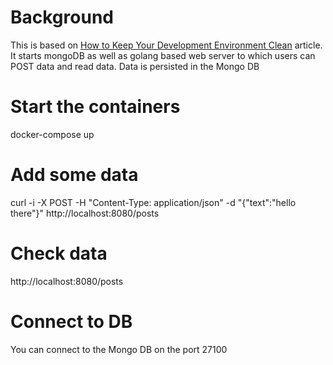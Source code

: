 

# Background
This is based on [How to Keep Your Development Environment Clean](https://outcrawl.com/clean-development-environment-docker/) article.
It starts mongoDB as well as golang based web server to which users can POST data and read data. Data is persisted in the Mongo DB


# Start the containers
docker-compose up

# Add some data
curl -i -X POST -H "Content-Type: application/json" -d "{\"text\":\"hello there\"}" http://localhost:8080/posts

# Check data
http://localhost:8080/posts

# Connect to DB
You can connect to the Mongo DB on the port 27100